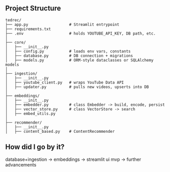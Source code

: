 ## Project Structure

    tedrec/
    ├── app.py                  # Streamlit entrypoint
    ├── requirements.txt
    ├── .env                    # holds YOUTUBE_API_KEY, DB path, etc.
    │
    ├── core/
    │   ├── __init__.py
    │   ├── config.py           # loads env vars, constants
    │   ├── database.py         # DB connection + migrations
    │   ├── models.py           # ORM-style dataclasses or SQLAlchemy models
    │
    ├── ingestion/
    │   ├── __init__.py
    │   ├── youtube_client.py   # wraps YouTube Data API
    │   ├── updater.py          # pulls new videos, upserts into DB
    │
    ├── embeddings/
    │   ├── __init__.py
    │   ├── embedder.py         # class Embedder -> build, encode, persist
    │   ├── vector_store.py     # class VectorStore -> search 
    │   ├── embed_utils.py     
    │
    ├── recommender/
    │   ├── __init__.py
    │   ├── content_based.py    # ContentRecommender



## How did I go by it?
database+ingestion -> embeddings -> streamlit ui mvp -> further advancements
